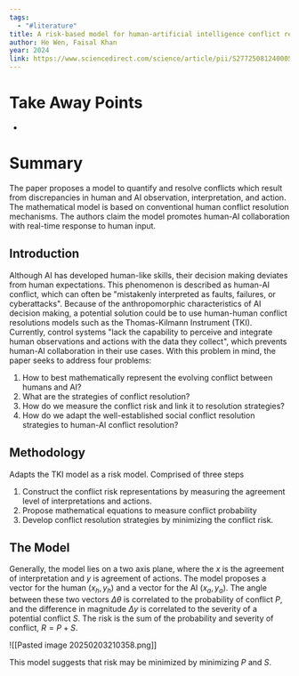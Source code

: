 ```yaml
---
tags:
  - "#literature"
title: A risk-based model for human-artificial intelligence conflict resolution in process systems
author: He Wen, Faisal Khan
year: 2024
link: https://www.sciencedirect.com/science/article/pii/S2772508124000565
---
```

# Take Away Points
- 

# Summary
The paper proposes a model to quantify and resolve conflicts which result from discrepancies in human and AI observation, interpretation, and action. The mathematical model is based on conventional human conflict resolution mechanisms. The authors claim the model promotes human-AI collaboration with real-time response to human input. 
## Introduction
Although AI has developed human-like skills, their decision making deviates from human expectations. This phenomenon is described as human-AI conflict, which can often be "mistakenly interpreted as faults, failures, or cyberattacks". Because of the anthropomorphic characteristics  of AI decision making, a potential solution could be to use human-human conflict resolutions models such as  the Thomas-Kilmann Instrument (TKI). Currently, control systems "lack the capability to perceive and integrate human observations and actions with the data they collect", which prevents human-AI collaboration in their use cases. With this problem in mind, the paper seeks to address four problems:

1) How to best mathematically represent the evolving conflict between humans and AI?
2) What are the strategies of conflict resolution?
3) How do we measure the conflict risk and link it to resolution strategies?
4) How do we adapt the well-established social conflict resolution strategies to human-AI conflict resolution?

## Methodology
Adapts the TKI model as a risk model. Comprised of three steps

1) Construct the conflict risk representations by measuring the agreement level of interpretations and actions.
2) Propose mathematical equations to measure conflict probability
3) Develop conflict resolution strategies by minimizing the conflict risk.

## The Model
Generally, the model lies on a two axis plane, where the $x$ is the agreement of interpretation and $y$ is agreement of actions. The model proposes a vector for the human $(x_h, y_h)$ and a vector for the AI $(x_a, y_a)$. The angle between these two vectors $\Delta \theta$ is correlated to the probability of conflict $P$, and the difference in magnitude $\Delta y$ is correlated to the severity of a potential conflict $S$. The risk is the sum of the probability and severity of conflict, $R=P+S$.

![[Pasted image 20250203210358.png]]

This model suggests that risk may be minimized by minimizing $P$ and $S$.